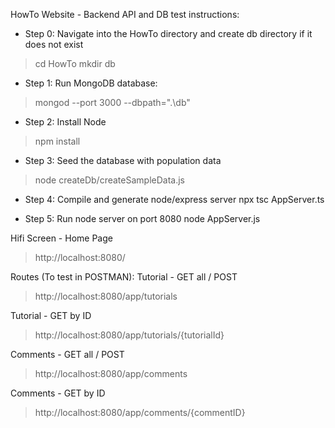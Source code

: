 HowTo Website - Backend API and DB test instructions:

* Step 0: Navigate into the HowTo directory and create db directory if it does not exist
> cd HowTo
> mkdir db

* Step 1: Run MongoDB database:
> mongod --port 3000 --dbpath=".\db"

* Step 2: Install Node
> npm install

* Step 3: Seed the database with population data
> node createDb/createSampleData.js

* Step 4: Compile and generate node/express server
npx tsc AppServer.ts

* Step 5: Run node server on port 8080
node AppServer.js

Hifi Screen - Home Page
> http://localhost:8080/

Routes (To test in POSTMAN):
Tutorial - GET all / POST
> http://localhost:8080/app/tutorials

Tutorial - GET by ID
> http://localhost:8080/app/tutorials/{tutorialId}

Comments - GET all / POST
> http://localhost:8080/app/comments

Comments - GET by ID
> http://localhost:8080/app/comments/{commentID}